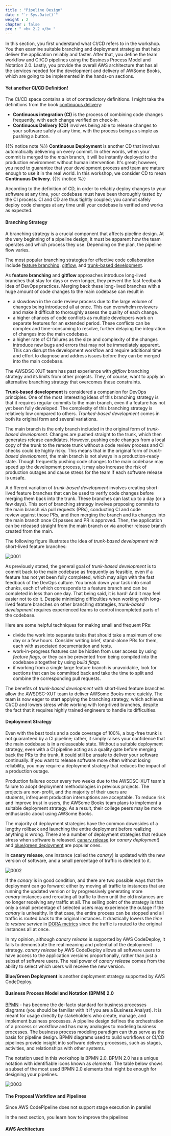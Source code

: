 ```yaml
---
title : "Pipeline Design"
date : "`r Sys.Date()`"
weight : 2
chapter : false
pre : " <b> 2.2 </b> "
---
```


In this section, you first understand what CI/CD refers to in the workshop. You then examine suitable branching and deployment strategies that help deliver the application reliably and faster. After that, you define the team workflow and CI/CD pipelines using the Business Process Model and Notation 2.0. Lastly, you provide the overall AWS architecture that has all the services needed for the development and delivery of AWSome Books, which are going to be implemented in the hands-on sections. 

#### Yet another CI/CD Definition!

The CI/CD space contains a lot of contradictory definitions. I might take the definitions from the book [continuous delivery](https://www.amazon.co.uk/Grokking-Continuous-Delivery-Christie-Wilson/dp/1617298255):

-  **Continuous integration (CI)** is the process of combining code changes frequently, with each change verified on check-in.
-  **Continuous Delivery (CD)** involves being able to release changes to your software safely at any time, with the process being as simple as pushing a button.

{{% notice note %}}
**Continuous Deployment** is another CD that involves automatically delivering on every commit. In other words, when your commit is merged to the *main* branch, it will be instantly deployed to the production environment without human intervention. It's great; however, you need to guarantee that your development process and team are mature enough to use it in the real world. In this workshop, we consider CD to mean **Continuous Delivery**.
{{% /notice %}}

According to the definition of CD, in order to reliably deploy changes to your software at any time, your codebase must have been thoroughly tested by the CI process. CI and CD are thus tightly coupled; you cannot safely deploy code changes at any time until your codebase is verified and works as expected.

#### Branching Strategy

A branching strategy is a crucial component that affects pipeline design. At the very beginning of a pipeline design, it must be apparent how the team operates and which process they use. Depending on the plan, the pipeline flow varies.

The most popular branching strategies for effective code collaboration include [feature branching](https://www.atlassian.com/git/tutorials/comparing-workflows/feature-branch-workflow), [gitflow](https://www.atlassian.com/git/tutorials/comparing-workflows/gitflow-workflow), and [trunk-based development](https://trunkbaseddevelopment.com/). 

As **feature branching** and **gitflow** approaches introduce long-lived branches that stay for days or even longer, they prevent the fast feedback idea of DevOps practices. Merging back these long-lived branches with a huge amount of code changes to the main codebase can result in 

- a slowdown in the code review process due to the large volume of changes being introduced all at once. This can overwhelm reviewers and make it difficult to thoroughly assess the quality of each change.
- a higher chances of code conflicts as multiple developers work on separate features for an extended period. These conflicts can be complex and time-consuming to resolve, further delaying the integration of changes into the main codebase.
- a higher rate of CI failures as the size and complexity of the changes introduce new bugs and errors that may not be immediately apparent. This can disrupt the development workflow and require additional time and effort to diagnose and address issues before they can be merged into the main codebase.

The AWSDSC-XUT team has past experience with *gitflow* branching strategy and its limits from other projects. They, of course, want to apply an alternative branching strategy that overcomes these constraints.  

**Trunk-based development** is considered a companion for DevOps principles. One of the most interesting ideas of this branching strategy is that it requires regular commits to the main branch, even if a feature has not yet been fully developed. The complexity of this branching strategy is relatively low compared to others. *Trunked-based development* comes in both its original form and several variations. 

The main branch is the only branch included in the original form of *trunk-based development*. Changes are pushed straight to the trunk, which then generates release candidates. However, pushing code changes from a local copy of the trunk to the remote trunk without a code review process and CI checks could be highly risky. This means that in the original form of *trunk-based development*, the main branch is not always in a production-ready state. Though frequently pushing code changes to the main codebase may speed up the development process, it may also increase the risk of production outages and cause stress for the team if each software release is unsafe. 

A different variation of *trunk-based development* involves creating short-lived feature branches that can be used to verify code changes before merging them back into the trunk. These branches can last up to a day (or a few days). This sort of branching strategy involves proposing commits to the main branch via pull requests (PRs), conducting CI and code review against those PRs, and then merging the branch and its changes into the main branch once CI passes and PR is approved. Then, the application can be released straight from the main branch or via another release branch created from the main.

The following figure illustrates the idea of *trunk-based development* with short-lived feature branches:

![0001](/images/2/2/0001.svg?featherlight=false&width=32pc)

As previously stated, the general goal of *trunk-based development* is to commit back to the main codebase as frequently as feasible, even if a feature has not yet been fully completed, which may align with the fast feedback of the DevOps culture. You break down your task into small chunks, each of which corresponds to a feature branch and can be completed in less than one day. That being said, it is hard! And it may feel easier not to do it. Despite minimizing difficulties when working with long-lived feature branches on other branching strategies, *trunk-based development* requires experienced teams to control incompleted parts of the codebase. 

Here are some helpful techniques for making small and frequent PRs:

- divide the work into separate tasks that should take a maximum of one day or a few hours. Consider writing brief, stand-alone PRs for them, each with associated documentation and tests.
- work-in-progress features can be hidden from user access by using *feature flags*, or they can be prevented from being compiled into the codebase altogether by using *build flags*.
- if working from a single large feature branch is unavoidable, look for sections that can be committed back and take the time to split and combine the corresponding pull requests.

The benefits of *trunk-based development* with short-lived feature branches allow the AWSDSC-XUT team to deliver AWSome Books more quickly. The team is now eager to start applying the branching strategy, which achieves CI/CD and lowers stress while working with long-lived branches, despite the fact that it requires highly trained engineers to handle its difficulties. 

#### Deployment Strategy

Even with the best tools and a code coverage of 100%, a bug-free trunk is not guaranteed by a CI pipeline; rather, it simply raises your confidence that the main codebase is in a releaseable state. Without a suitable deployment strategy, even with a CI pipeline acting as a quality gate before merging back the PRs to the trunk, it could still be unsafe to deliver your software continually. If you want to release software more often without losing reliability, you may require a deployment strategy that reduces the impact of a production outage.

Production failures occur every two weeks due to the AWSDSC-XUT team's failure to adopt deployment methodologies in previous projects. The projects are non-profit, and the majority of their users are students, infrequent production interruptions are acceptable. To reduce risk and improve trust in users, the AWSome Books team plans to implement a suitable deployment strategy.  As a result, their college peers may be more enthusiastic about using AWSome Books.

The majority of deployment strategies have the common downsides of a lengthy rollback and launching the entire deployment before realizing anything is wrong. There are a number of deployment strategies that reduce stress when software is released. [canary release](https://martinfowler.com/bliki/CanaryRelease.html) (or *canary deployment*) and [blue/green deployment](https://martinfowler.com/bliki/BlueGreenDeployment.html?ref=dombat.co.uk) are popular ones. 

In **canary release**, one instance (called the *canary*) is updated with the new version of software, and a small percentage of traffic is directed to it.

![0002](/images/2/2/0002.svg?featherlight=false&width=42pc)

 If the *canary* is in good condition, and there are two possible ways that the deployment can go forward: either by moving all traffic to instances that are running the updated version or by progressively generating more *canary* instances and rerouting all traffic to them until the old instances are no longer receiving any traffic at all. The selling point of the strategy is that only a small percentage of selected users may experience the outage if the *canary* is unhealthy. In that case, the entire process can be stopped and all traffic is routed back to the original instances. It drastically lowers the *time to restore service* in [DORA metrics](https://www.atlassian.com/devops/frameworks/dora-metrics) since the traffic is routed to the original instances all at once. 

In my opinion, although *canary release* is supported by AWS CodeDeploy, it fails to demonstrate the real meaning and potential of the deployment strategy. *canary release* by AWS CodeDeploy allows all software users to have access to the application versions proportionally, rather than just a subset of software users. The real power of *canary release* comes from the ability to select which users will receive the new version.

**Blue/Green Deployment** is another deployment strategy supported by AWS CodeDeploy.


#### Business Process Model and Notation (BPMN) 2.0

[BPMN](https://www.omg.org/spec/BPMN#document-metadata) - has become the de-facto standard for business processes diagrams (you should be familiar with it if you are a Business Analyst). It is meant for usage directly by stakeholders who create, manage, and implement business processes. A pipeline design defines the orchestration of a process or workflow and has many analogies to modeling business processes. The business process modeling paradigm can thus serve as the basis for pipeline design. BPMN diagrams used to build workflows or CI/CD pipelines provide insight into software delivery processes, such as stages, activities, and relationships with other systems. 

The notation used in this workshop is BPMN 2.0. BPMN 2.0 has a unique notation with identifiable icons known as *elements*. The table below shows a subset of the most used BPMN 2.0 elements that might be enough for designing your pipelines.

![0003](/images/2/2/0003.svg?featherlight=false&width=40pc)

#### The Proposal Workflow and Pipelines

Since AWS CodePipeline does not support stage execution in parallel


In the next section, you learn how to improve the pipelines

#### AWS Architecture
